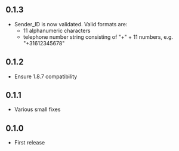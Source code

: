 0.1.3
-----------
- Sender_ID is now validated. Valid formats are:
  - 11 alphanumeric characters
  - telephone number string consisting of "+" + 11 numbers, e.g. "+31612345678"


0.1.2
-----------
- Ensure 1.8.7 compatibility


0.1.1
-----------
- Various small fixes


0.1.0
-----------
- First release
